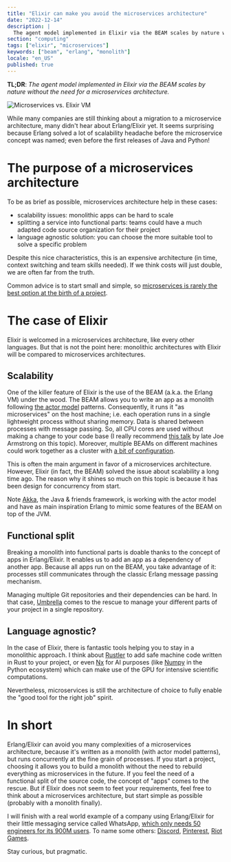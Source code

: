 ```yaml
---
title: "Elixir can make you avoid the microservices architecture"
date: "2022-12-14"
description: |
  The agent model implemented in Elixir via the BEAM scales by nature without the need for a microservices architecture.
section: "computing"
tags: ["elixir", "microservices"]
keywords: ["beam", "erlang", "monolith"]
locale: "en_US"
published: true
---
```


**TL;DR**: _The agent model implemented in Elixir via the BEAM scales by nature without the need for a microservices architecture._

![Microservices vs. Elixir VM](/assets/posts/microservices-vs-elixir-vm-meme.avif)

While many companies are still thinking about a migration to a microservice architecture, many didn't hear about Erlang/Elixir yet. It seems surprising because Erlang solved a lot of scalability headache before the microservice concept was named; even before the first releases of Java and Python!

# The purpose of a microservices architecture

To be as brief as possible, microservices architecture help in these cases:

- scalability issues: monolithic apps can be hard to scale
- splitting a service into functional parts: teams could have a much adapted code source organization for their project
- language agnostic solution: you can choose the more suitable tool to solve a specific problem

Despite this nice characteristics, this is an expensive architecture (in time, context switching and team skills needed). If we think costs will just double, we are often far from the truth.

Common advice is to start small and simple, so [microservices is rarely the best option at the birth of a project](https://www.martinfowler.com/bliki/images/microservice-verdict/productivity.png).

# The case of Elixir

Elixir is welcomed in a microservices architecture, like every other languages. But that is not the point here: monolithic architectures with Elixir will be compared to microservices architectures.

## Scalability

One of the killer feature of Elixir is the use of the BEAM (a.k.a. the Erlang VM) under the wood. The BEAM allows you to write an app as a monolith following [the actor model](https://www.youtube.com/watch?v=ELwEdb_pD0k) patterns. Consequently, it runs it "as microservices" on the host machine; i.e. each operation runs in a single lightweight process without sharing memory. Data is shared between processes with message passing. So, all CPU cores are used without making a change to your code base (I really recommend [this talk](https://www.youtube.com/watch?v=bo5WL5IQAd0) by late Joe Armstrong on this topic). Moreover, multiple BEAMs on different machines could work together as a cluster with [a bit of configuration](https://www.youtube.com/watch?v=Z2r6ZEPX5e4).

This is often the main argument in favor of a microservices architecture. However, Elixir (in fact, the BEAM) solved the issue about scalability a long time ago. The reason why it shines so much on this topic is because it has been design for concurrency from start.

Note [Akka](https://akka.io/), the Java & friends framework, is working with the actor model and have as main inspiration Erlang to mimic some features of the BEAM on top of the JVM.

## Functional split

Breaking a monolith into functional parts is doable thanks to the concept of apps in Erlang/Elixir. It enables us to add an app as a dependency of another app. Because all apps run on the BEAM, you take advantage of it: processes still communicates through the classic Erlang message passing mechanism.

Managing multiple Git repositories and their dependencies can be hard. In that case, [Umbrella](https://medium.com/multiverse-tech/getting-our-feet-wet-with-elixir-umbrella-applications-8ba4b1f7b7dd) comes to the rescue to manage your different parts of your project in a single repository.

## Language agnostic?

In the case of Elixir, there is fantastic tools helping you to stay in a monolithic approach. I think about [Rustler](https://github.com/rusterlium/rustler) to add safe machine code written in Rust to your project, or even [Nx](https://www.youtube.com/watch?v=fPKMmJpAGWc) for AI purposes (like [Numpy](https://numpy.org/) in the Python ecosystem) which can make use of the GPU for intensive scientific computations.

Nevertheless, microservices is still the architecture of choice to fully enable the "good tool for the right job" spirit.

# In short

Erlang/Elixir can avoid you many complexities of a microservices architecture, because it's written as a monolith (with actor model patterns), but runs concurrently at the fine grain of processes. If you start a project, choosing it allows you to build a monolith without the need to rebuild everything as microservices in the future. If you feel the need of a functional split of the source code, the concept of "apps" comes to the rescue. But if Elixir does not seem to feet your requirements, feel free to think about a microservices architecture, but start simple as possible (probably with a monolith finally).

I will finish with a real world example of a company using Erlang/Elixir for their little messaging service called WhatsApp, [which only needs 50 engineers for its 900M users](https://www.wired.com/2015/09/whatsapp-serves-900-million-users-50-engineers/). To name some others: [Discord](https://discord.com/blog/how-discord-scaled-elixir-to-5-000-000-concurrent-users), [Pinterest](https://medium.com/pinterest-engineering/introducing-new-open-source-tools-for-the-elixir-community-2f7bb0bb7d8c), [Riot Games](https://technology.riotgames.com/news/riot-messaging-service).

Stay curious, but pragmatic.

